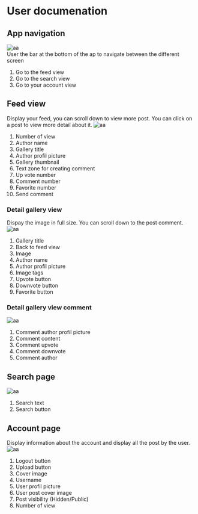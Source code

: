 # User documenation

## App navigation
![](./img/img_0.png "aa")\
User the bar at the bottom of the ap to navigate between the different screen
1. Go to the feed view
2. Go to the search view
3. Go to your account view

## Feed view
Display your feed, you can scroll down to view more post. You can click on a post to view more detail about it.
![](./img/img_1.png "aa")
1. Number of view
2. Author name
3. Gallery title
4. Author profil picture
5. Gallery thumbnail
6. Text zone for creating comment
7. Up vote number
8. Comment number
9. Favorite number
10. Send comment

### Detail gallery view
Dispay the image in full size. You can scroll down to the post comment.
![](./img/img_2.png "aa")
1. Gallery title
2. Back to feed view
3. Image
4. Author name
5. Author profil picture
6. Image tags
7. Upvote button
8. Downvote button
9. Favorite button

### Detail gallery view comment
![](./img/img_3.png "aa")
1. Comment author profil picture
2. Comment content
3. Comment upvote
4. Comment downvote
5. Comment author

## Search page
![](./img/img_4.png "aa")
1. Search text
2. Search button

## Account page
Display information about the account and display all the post by the user.
![](./img/img_5.png "aa")
1. Logout button
2. Upload button
3. Cover image
4. Username
5. User profil picture
6. User post cover image
7. Post visibility (Hidden/Public)
8. Number of view
